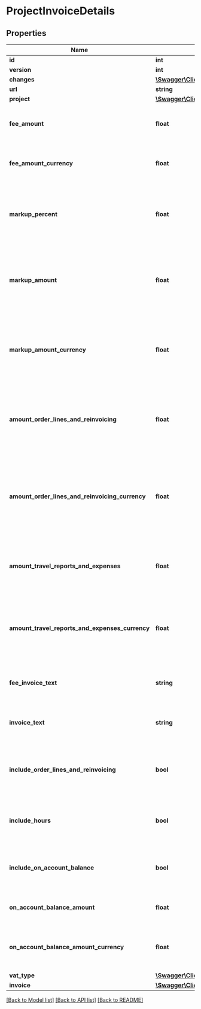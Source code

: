 # ProjectInvoiceDetails

## Properties
Name | Type | Description | Notes
------------ | ------------- | ------------- | -------------
**id** | **int** |  | [optional] 
**version** | **int** |  | [optional] 
**changes** | [**\Swagger\Client\Model\Change[]**](Change.md) |  | [optional] 
**url** | **string** |  | [optional] 
**project** | [**\Swagger\Client\Model\Project**](Project.md) |  | [optional] 
**fee_amount** | **float** | Fee amount of the project. For example: 100 NOK. | [optional] 
**fee_amount_currency** | **float** | Fee amount of the project in the invoice currency. | [optional] 
**markup_percent** | **float** | The percentage value of mark-up of amountFee. For example: 10%. | [optional] 
**markup_amount** | **float** | The amount value of mark-up of amountFee on the project invoice. For example: 10 NOK. | [optional] 
**markup_amount_currency** | **float** | The amount value of mark-up of amountFee on the project invoice, in the invoice currency. | [optional] 
**amount_order_lines_and_reinvoicing** | **float** | The amount of chargeable manual order lines and vendor invoices on the project invoice. | [optional] 
**amount_order_lines_and_reinvoicing_currency** | **float** | The amount of chargeable manual order lines and vendor invoices on the project invoice, in the invoice currency. | [optional] 
**amount_travel_reports_and_expenses** | **float** | The amount of travel costs and expenses on the project invoice. | [optional] 
**amount_travel_reports_and_expenses_currency** | **float** | The amount of travel costs and expenses on the project invoice, in the invoice currency. | [optional] 
**fee_invoice_text** | **string** | The fee comment on the project invoice. | [optional] 
**invoice_text** | **string** | The comment on the project invoice. | [optional] 
**include_order_lines_and_reinvoicing** | **bool** | Determines if extra costs should be included on the project invoice. | [optional] 
**include_hours** | **bool** | Determines if hours should be included on the project invoice. | [optional] 
**include_on_account_balance** | **bool** | Determines if akonto should be included on the project invoice. | [optional] 
**on_account_balance_amount** | **float** | The akonto amount on the project invoice. | [optional] 
**on_account_balance_amount_currency** | **float** | The akonto amount on the project invoice in the invoice currency. | [optional] 
**vat_type** | [**\Swagger\Client\Model\VatType**](VatType.md) |  | [optional] 
**invoice** | [**\Swagger\Client\Model\Invoice**](Invoice.md) |  | [optional] 

[[Back to Model list]](../../README.md#documentation-for-models) [[Back to API list]](../../README.md#documentation-for-api-endpoints) [[Back to README]](../../README.md)

